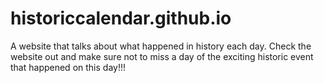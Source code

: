 # historiccalendar.github.io
A website that talks about what happened in history each day. Check the website out and make sure not to miss a day of the exciting historic event that happened on this day!!!
